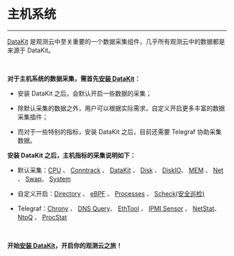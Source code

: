 # 主机系统
---

[DataKit](../../datakit/) 是观测云中至关重要的一个数据采集组件，几乎所有观测云中的数据都是来源于 DataKit。

<br/>

**对于主机系统的数据采集，需首先[安装 DataKit](../../datakit/datakit-install.md)：**

- 安装 DataKit 之后，会默认开启一些数据的采集；

- 除默认采集的数据之外，用户可以根据实际需求，自定义开启更多丰富的数据采集插件；

- 而对于一些特别的指标，安装 DataKit 之后，目前还需要 Telegraf 协助采集数据。



**安装 DataKit 之后，主机指标的采集说明如下：**

- 默认采集：[CPU](cpu.md) 、 [Conntrack](conntrack.md) 、 [DataKit](datakit.md) 、 [Disk](disk.md) 、  [DiskIO](diskio.md)、  [MEM](mem.md) 、 [Net](net.md) 、  [Swap](swap.md)、  [System](system.md)

- 自定义开启：[Directory](directory.md) 、 [eBPF](ebpf.md) 、 [Processes](processes.md) 、  [Scheck(安全巡检)](mem.md)

- Telegraf：[Chrony](chrony.md) 、  [DNS Query](dns-query.md)、 [EthTool](ethtool.md) 、 [IPMI Sensor](ipmi-sensor.md) 、 [NetStat](netstat.md)、  [NtpQ](ntpq.md) 、 [ProcStat](procstat.md)

<br/>

**开始[安装 DataKit](../../datakit/datakit-install.md)，开启你的观测云之旅！**


